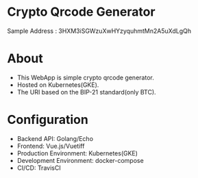 # Crypto Qrcode Generator

Sample Address : 3HXM3iSGWzuXwHYzyquhmtMn2A5uXdLgQh

# About
- This WebApp is simple crypto qrcode generator. 
- Hosted on Kubernetes(GKE). 
- The URI based on the BIP-21 standard(only BTC).

# Configuration

- Backend API: Golang/Echo
- Frontend: Vue.js/Vuetiff
- Production Environment: Kubernetes(GKE)
- Development Environment: docker-compose
- CI/CD: TravisCI
